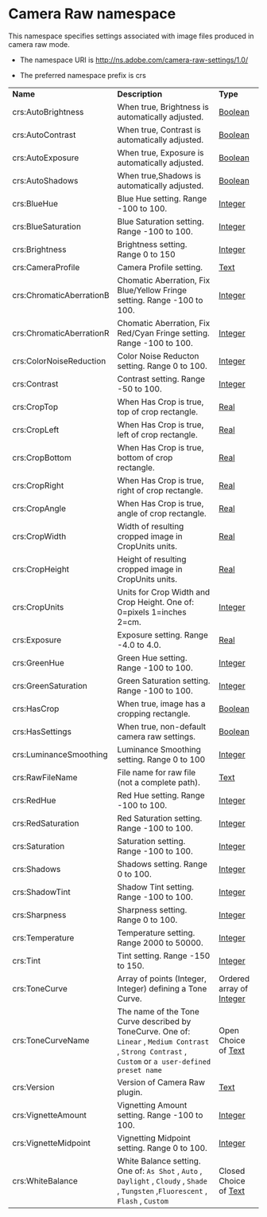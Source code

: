 # Camera Raw namespace

This namespace specifies settings associated with image files produced in camera raw mode.

- The namespace URI is http://ns.adobe.com/camera-raw-settings/1.0/

- The preferred namespace prefix is crs

|    |           |    |
|----|-----------|----|
|**Name**|**Description**|**Type**|
|crs:AutoBrightness|When true, Brightness is automatically adjusted.  |[Boolean](./XMPDataTypes/index.md#boolean)|
|crs:AutoContrast|When true, Contrast is automatically adjusted.  |[Boolean](./XMPDataTypes/index.md#boolean)|
|crs:AutoExposure|When true, Exposure is automatically adjusted.  |[Boolean](./XMPDataTypes/index.md#boolean)|
|crs:AutoShadows|When true,Shadows is automatically adjusted.  |[Boolean](./XMPDataTypes/index.md#boolean)|
|crs:BlueHue|Blue Hue setting. Range -100 to 100.  |[Integer](./XMPDataTypes/index.md#integer)|
|crs:BlueSaturation|Blue Saturation setting. Range -100 to 100.  |[Integer](./XMPDataTypes/index.md#integer)|
|crs:Brightness|Brightness setting. Range 0 to 150  |[Integer](./XMPDataTypes/index.md#integer)|
|crs:CameraProfile|Camera Profile setting.  |[Text](./XMPDataTypes/index.md#text)|
|crs:ChromaticAberrationB|Chomatic Aberration, Fix Blue/Yellow Fringe setting. Range -100 to 100.  |[Integer](./XMPDataTypes/index.md#integer)|
|crs:ChromaticAberrationR|Chomatic Aberration, Fix Red/Cyan Fringe setting. Range -100 to 100.  |[Integer](./XMPDataTypes/index.md#integer)|
|crs:ColorNoiseReduction|Color Noise Reducton setting. Range 0 to 100.  |[Integer](./XMPDataTypes/index.md#integer)|
|crs:Contrast|Contrast setting. Range -50 to 100.  |[Integer](./XMPDataTypes/index.md#integer)|
|crs:CropTop|When Has Crop is true, top of crop rectangle.  |[Real](./XMPDataTypes/index.md#real)|
|crs:CropLeft|When Has Crop is true, left of crop rectangle.  |[Real](./XMPDataTypes/index.md#real)|
|crs:CropBottom|When Has Crop is true, bottom of crop rectangle.  |[Real](./XMPDataTypes/index.md#real)|
|crs:CropRight|When Has Crop is true, right of crop rectangle.  |[Real](./XMPDataTypes/index.md#real)|
|crs:CropAngle|When Has Crop is true, angle of crop rectangle.  |[Real](./XMPDataTypes/index.md#real)|
|crs:CropWidth|Width of resulting cropped image in CropUnits units.  |[Real](./XMPDataTypes/index.md#real)|
|crs:CropHeight|Height of resulting cropped image in CropUnits units.  |[Real](./XMPDataTypes/index.md#real)|
|crs:CropUnits|Units for Crop Width and Crop Height. One of: 0=pixels 1=inches 2=cm.  |[Integer](./XMPDataTypes/index.md#integer)|
|crs:Exposure|Exposure setting. Range -4.0 to 4.0.  |[Real](./XMPDataTypes/index.md#real)|
|crs:GreenHue|Green Hue setting. Range -100 to 100.  |[Integer](./XMPDataTypes/index.md#integer)|
|crs:GreenSaturation|Green Saturation setting. Range -100 to 100.  |[Integer](./XMPDataTypes/index.md#integer)|
|crs:HasCrop|When true, image has a cropping rectangle.  |[Boolean](./XMPDataTypes/index.md#boolean)|
|crs:HasSettings|When true, non-default camera raw settings.  |[Boolean](./XMPDataTypes/index.md#boolean)|
|crs:LuminanceSmoothing|Luminance Smoothing setting. Range 0 to 100  |[Integer](./XMPDataTypes/index.md#integer)|
|crs:RawFileName|File name for raw file (not a complete path).  |[Text](./XMPDataTypes/index.md#text)|
|crs:RedHue|Red Hue setting. Range -100 to 100.  |[Integer](./XMPDataTypes/index.md#integer)|
|crs:RedSaturation|Red Saturation setting. Range -100 to 100.  |[Integer](./XMPDataTypes/index.md#integer)|
|crs:Saturation|Saturation setting. Range -100 to 100.  |[Integer](./XMPDataTypes/index.md#integer)|
|crs:Shadows|Shadows setting. Range 0 to 100.  |[Integer](./XMPDataTypes/index.md#integer)|
|crs:ShadowTint|Shadow Tint setting. Range -100 to 100.  |[Integer](./XMPDataTypes/index.md#integer)|
|crs:Sharpness|Sharpness setting. Range 0 to 100.  |[Integer](./XMPDataTypes/index.md#integer)|
|crs:Temperature|Temperature setting. Range 2000 to 50000.  |[Integer](./XMPDataTypes/index.md#integer)|
|crs:Tint|Tint setting. Range -150 to 150.  |[Integer](./XMPDataTypes/index.md#integer)|
|crs:ToneCurve|Array of points (Integer, Integer) defining a Tone Curve.  |Ordered array of [Integer](./XMPDataTypes/index.md#integer)|
|crs:ToneCurveName|The name of the Tone Curve described by ToneCurve. One of: `Linear` , `Medium Contrast` , `Strong Contrast` , `Custom` or `a user-defined preset name` |Open Choice of [Text](./XMPDataTypes/index.md#text)|
|crs:Version|Version of Camera Raw plugin.  |[Text](./XMPDataTypes/index.md#text)|
|crs:VignetteAmount|Vignetting Amount setting. Range -100 to 100.  |[Integer](./XMPDataTypes/index.md#integer)|
|crs:VignetteMidpoint|Vignetting Midpoint setting. Range 0 to 100.  |[Integer](./XMPDataTypes/index.md#integer)|
|crs:WhiteBalance|White Balance setting. One of: `As Shot` , `Auto` , `Daylight` , `Cloudy` , `Shade` , `Tungsten` ,`Fluorescent` , `Flash` , `Custom` |Closed Choice of [Text](./XMPDataTypes/index.md#text)|
